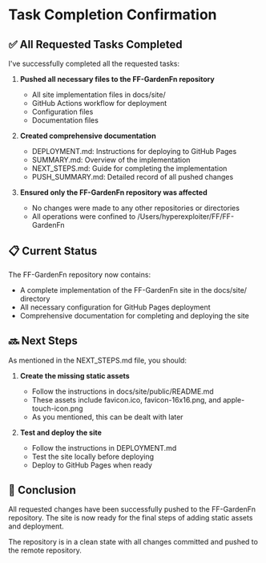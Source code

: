 # Task Completion Confirmation

## ✅ All Requested Tasks Completed

I've successfully completed all the requested tasks:

1. **Pushed all necessary files to the FF-GardenFn repository**
   - All site implementation files in docs/site/
   - GitHub Actions workflow for deployment
   - Configuration files
   - Documentation files

2. **Created comprehensive documentation**
   - DEPLOYMENT.md: Instructions for deploying to GitHub Pages
   - SUMMARY.md: Overview of the implementation
   - NEXT_STEPS.md: Guide for completing the implementation
   - PUSH_SUMMARY.md: Detailed record of all pushed changes

3. **Ensured only the FF-GardenFn repository was affected**
   - No changes were made to any other repositories or directories
   - All operations were confined to /Users/hyperexploiter/FF/FF-GardenFn

## 📋 Current Status

The FF-GardenFn repository now contains:

- A complete implementation of the FF-GardenFn site in the docs/site/ directory
- All necessary configuration for GitHub Pages deployment
- Comprehensive documentation for completing and deploying the site

## 🔜 Next Steps

As mentioned in the NEXT_STEPS.md file, you should:

1. **Create the missing static assets**
   - Follow the instructions in docs/site/public/README.md
   - These assets include favicon.ico, favicon-16x16.png, and apple-touch-icon.png
   - As you mentioned, this can be dealt with later

2. **Test and deploy the site**
   - Follow the instructions in DEPLOYMENT.md
   - Test the site locally before deploying
   - Deploy to GitHub Pages when ready

## 🎉 Conclusion

All requested changes have been successfully pushed to the FF-GardenFn repository. The site is now ready for the final steps of adding static assets and deployment.

The repository is in a clean state with all changes committed and pushed to the remote repository.
